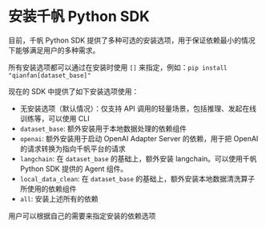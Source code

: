# 安装千帆 Python SDK

目前，千帆 Python SDK 提供了多种可选的安装选项，用于保证依赖最小的情况下能够满足用户的多种需求。

所有安装选项都可以通过在安装时使用 `[]` 来指定，例如：`pip install "qianfan[dataset_base]"` 

现在的 SDK 中提供了如下安装选项使用：

+ 无安装选项（默认情况）：仅支持 API 调用的轻量场景，包括推理、发起在线训练等，可以使用 CLI
+ `dataset_base`: 额外安装用于本地数据处理的依赖组件
+ `openai`: 额外安装用于启动 OpenAI Adapter Server 的依赖，用于把 OpenAI 的请求转换为指向千帆平台的请求
+ `langchain`: 在 `dataset_base` 的基础上，额外安装 langchain。可以使用千帆 Python SDK 提供的 Agent 组件。
+ `local_data_clean`: 在 `dataset_base` 的基础上，额外安装本地数据清洗算子所使用的依赖组件
+ `all`: 安装上述所有的依赖

用户可以根据自己的需要来指定安装的依赖选项
